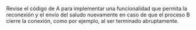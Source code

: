 Revise el código de A para implementar una funcionalidad que permita la reconexión y el envío del saludo nuevamente en caso de que el proceso B cierre la conexión, como por ejemplo, al ser terminado abruptamente.